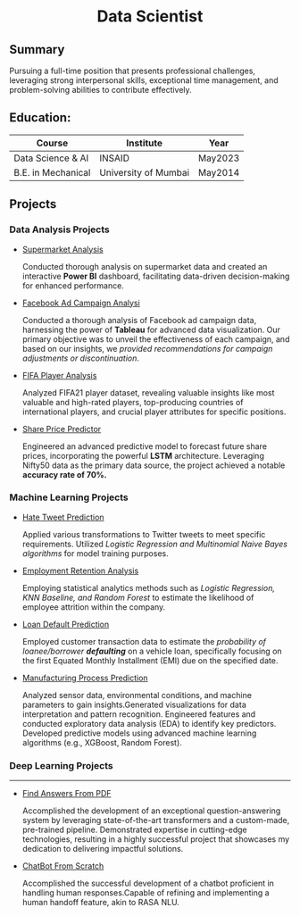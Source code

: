 # <center> Data Scientist </center>

## Summary

Pursuing a full-time position that presents professional challenges, leveraging strong interpersonal skills, exceptional time management, and problem-solving abilities to contribute effectively.

## Education:

|Course|Institute|Year|
|---|---|---|
| Data Science & AI | INSAID | May2023 |
| B.E. in Mechanical | University of Mumbai | May2014 |

## Projects

### Data Analysis Projects

* [Supermarket Analysis](https://mit4.github.io/Supermarket-Analysis/)

    Conducted thorough analysis on supermarket data and created an interactive **Power BI** dashboard, facilitating data-driven decision-making for enhanced performance.

* [Facebook Ad Campaign Analysi](https://mit4.github.io/Facebook-Ad-campaign-Analysis/)

    Conducted a thorough analysis of Facebook ad campaign data, harnessing the power of **Tableau** for advanced data visualization. Our primary objective was to unveil the effectiveness of each campaign, and based on our insights, we *provided recommendations for campaign adjustments or discontinuation*.

* [FIFA Player Analysis](https://mit4.github.io/Fifa-Player-Analysis/)

    Analyzed FIFA21 player dataset, revealing valuable insights like most valuable and high-rated players, top-producing countries of international players, and crucial player attributes for specific positions.

* [Share Price Predictor]()
  
    Engineered an advanced predictive model to forecast future share prices, incorporating the powerful **LSTM** architecture. Leveraging Nifty50 data as the primary data source, the project achieved a notable **accuracy rate of 70%.**

### Machine Learning Projects

* [Hate Tweet Prediction](https://mit4.github.io/Hate-Tweet-Prediction/)

    Applied various transformations to Twitter tweets to meet specific requirements. Utilized *Logistic Regression and Multinomial Naive Bayes algorithms* for model training purposes.

* [Employment Retention Analysis](https://mit4.github.io/Employee-attrition/)

    Employing statistical analytics methods such as *Logistic Regression, KNN Baseline, and Random Forest* to estimate the likelihood of employee attrition within the company.

* [Loan Default Prediction](https://mit4.github.io/Loan-Default-Prediction/)

    Employed customer transaction data to estimate the *probability of loanee/borrower* ***defaulting*** on a vehicle loan, specifically focusing on the first Equated Monthly Installment (EMI) due on the specified date.
* [Manufacturing Process Prediction](https://mit4.github.io/Manufacturing-Process/)

    Analyzed sensor data, environmental conditions, and machine parameters to gain insights.Generated visualizations for data interpretation and pattern recognition. Engineered features and conducted exploratory data analysis (EDA) to identify key predictors. Developed predictive models using advanced machine learning algorithms (e.g., XGBoost, Random Forest).

### Deep Learning Projects

---
* [Find Answers From PDF](/pdfread)

    Accomplished the development of an exceptional question-answering system by leveraging state-of-the-art transformers and a custom-made, pre-trained pipeline. Demonstrated expertise in cutting-edge technologies, resulting in a highly successful project that showcases my dedication to delivering impactful solutions.

* [ChatBot From Scratch]()

    Accomplished the successful development of a chatbot proficient in handling human responses.Capable of refining and implementing a human handoff feature, akin to RASA NLU.
